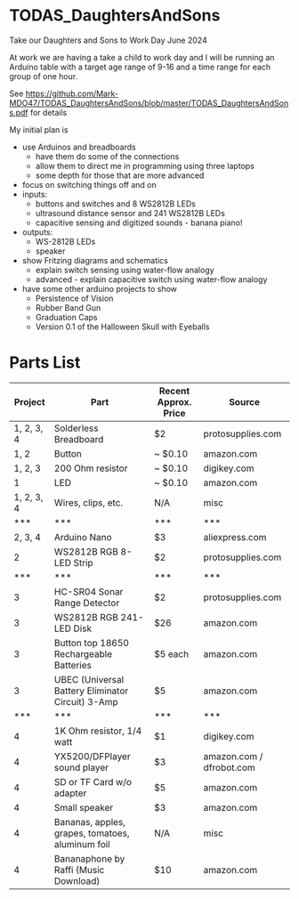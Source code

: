 # TODAS_DaughtersAndSons
Take our Daughters and Sons to Work Day June 2024

At work we are having a take a child to work day and I will be running an Arduino table with a target age range of 9-16 and a time range for each group of one hour.

See https://github.com/Mark-MDO47/TODAS_DaughtersAndSons/blob/master/TODAS_DaughtersAndSons.pdf for details

My initial plan is
- use Arduinos and breadboards
  - have them do some of the connections
  - allow them to direct me in programming using three laptops
  - some depth for those that are more advanced
- focus on switching things off and on
- inputs:
  - buttons and switches and 8 WS2812B LEDs
  - ultrasound distance sensor and 241 WS2812B LEDs
  - capacitive sensing and digitized sounds - banana piano!
- outputs:
  - WS-2812B LEDs
  - speaker
- show Fritzing diagrams and schematics
  - explain switch sensing using water-flow analogy
  - advanced - explain capacitive switch using water-flow analogy
- have some other arduino projects to show
  - Persistence of Vision
  - Rubber Band Gun
  - Graduation Caps
  - Version 0.1 of the Halloween Skull with Eyeballs

# Parts List
| Project | Part | Recent Approx. Price | Source |
| --- | --- | --- | --- |
| 1, 2, 3, 4 | Solderless Breadboard | $2 | protosupplies.com |
| 1, 2 | Button | ~ $0.10 | amazon.com |
| 1, 2, 3 | 200 Ohm resistor | ~ $0.10 | digikey.com |
| 1 | LED | ~ $0.10 | amazon.com |
| 1, 2, 3, 4 | Wires, clips, etc. | N/A | misc |
| *** | *** | *** | *** |
| 2, 3, 4 | Arduino Nano | $3 | aliexpress.com |
| 2 | WS2812B RGB 8-LED Strip | $2 | protosupplies.com |
| *** | *** | *** | *** |
| 3 | HC-SR04 Sonar Range Detector | $2 | protosupplies.com |
| 3 | WS2812B RGB 241-LED Disk  | $26 | amazon.com |
| 3 | Button top 18650 Rechargeable Batteries | $5 each | amazon.com |
| 3 | UBEC (Universal Battery Eliminator Circuit) 3-Amp | $5 | amazon.com |
| *** | *** | *** | *** |
| 4 | 1K Ohm resistor, 1/4 watt | $1 | digikey.com |
| 4 | YX5200/DFPlayer sound player | $3 | amazon.com / dfrobot.com |
| 4 | SD or TF Card w/o adapter | $5 | amazon.com |
| 4 | Small speaker| $3 | amazon.com |
| 4 | Bananas, apples, grapes, tomatoes, aluminum foil | N/A | misc |
| 4 | Bananaphone by Raffi (Music Download) | $10 | amazon.com |

